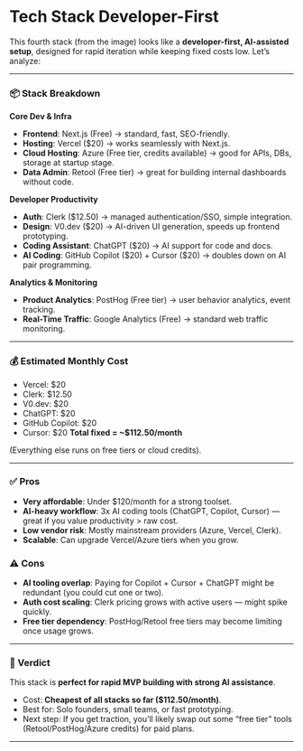 # Tech Stack Developer-First

This fourth stack (from the image) looks like a **developer-first, AI-assisted setup**, designed for rapid iteration while keeping fixed costs low. Let’s analyze:

---

### 📦 Stack Breakdown

**Core Dev & Infra**

* **Frontend**: Next.js (Free) → standard, fast, SEO-friendly.
* **Hosting**: Vercel (\$20) → works seamlessly with Next.js.
* **Cloud Hosting**: Azure (Free tier, credits available) → good for APIs, DBs, storage at startup stage.
* **Data Admin**: Retool (Free tier) → great for building internal dashboards without code.

**Developer Productivity**

* **Auth**: Clerk (\$12.50) → managed authentication/SSO, simple integration.
* **Design**: V0.dev (\$20) → AI-driven UI generation, speeds up frontend prototyping.
* **Coding Assistant**: ChatGPT (\$20) → AI support for code and docs.
* **AI Coding**: GitHub Copilot (\$20) + Cursor (\$20) → doubles down on AI pair programming.

**Analytics & Monitoring**

* **Product Analytics**: PostHog (Free tier) → user behavior analytics, event tracking.
* **Real-Time Traffic**: Google Analytics (Free) → standard web traffic monitoring.

---

### 💰 Estimated Monthly Cost

* Vercel: \$20
* Clerk: \$12.50
* V0.dev: \$20
* ChatGPT: \$20
* GitHub Copilot: \$20
* Cursor: \$20
  **Total fixed = \~\$112.50/month**

(Everything else runs on free tiers or cloud credits).

---

### ✅ Pros

* **Very affordable**: Under \$120/month for a strong toolset.
* **AI-heavy workflow**: 3x AI coding tools (ChatGPT, Copilot, Cursor) — great if you value productivity > raw cost.
* **Low vendor risk**: Mostly mainstream providers (Azure, Vercel, Clerk).
* **Scalable**: Can upgrade Vercel/Azure tiers when you grow.

### ⚠️ Cons

* **AI tooling overlap**: Paying for Copilot + Cursor + ChatGPT might be redundant (you could cut one or two).
* **Auth cost scaling**: Clerk pricing grows with active users — might spike quickly.
* **Free tier dependency**: PostHog/Retool free tiers may become limiting once usage grows.

---

### 🚦 Verdict

This stack is **perfect for rapid MVP building with strong AI assistance**.

* Cost: **Cheapest of all stacks so far (\$112.50/month)**.
* Best for: Solo founders, small teams, or fast prototyping.
* Next step: If you get traction, you’ll likely swap out some “free tier” tools (Retool/PostHog/Azure credits) for paid plans.

---

